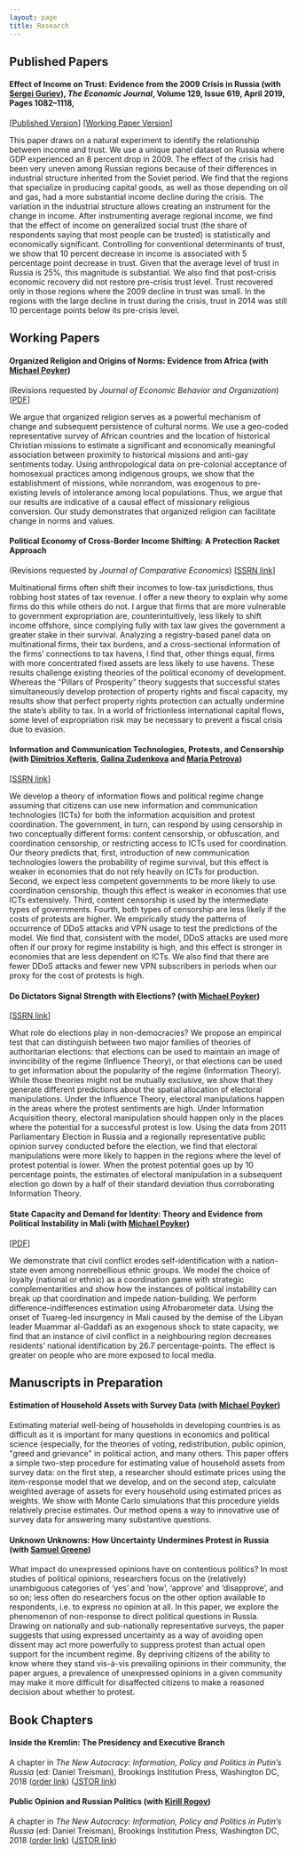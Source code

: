 ```yaml
---
layout: page
title: Research
---
```


## Published Papers

#### Effect of Income on Trust: Evidence from the 2009 Crisis in Russia (with [Sergei Guriev](http://econ.sciences-po.fr/staff/sergei-guriev)), *The Economic Journal*, Volume 129, Issue 619, April 2019, Pages 1082–1118,
[[Published Version](https://doi.org/10.1111/ecoj.12612)]
[[Working Paper Version](https://papers.ssrn.com/sol3/papers.cfm?abstract_id=2542001)] 

This paper draws on a natural experiment to identify the relationship between income and trust. We use a unique panel dataset on Russia where GDP experienced an 8 percent drop in 2009. The effect of the crisis had been very uneven among Russian regions because of their differences in industrial structure inherited from the Soviet period. We find that the regions that specialize in producing capital goods, as well as those depending on oil and gas, had a more substantial income decline during the crisis. The variation in the industrial structure allows creating an instrument for the change in income. After instrumenting average regional income, we find that the effect of income on generalized social trust (the share of respondents saying that most people can be trusted) is statistically and economically significant. Controlling for conventional determinants of trust, we show that 10 percent decrease in income is associated with 5 percentage point decrease in trust. Given that the average level of trust in Russia is 25%, this magnitude is substantial. We also find that post-crisis economic recovery did not restore pre-crisis trust level. Trust recovered only in those regions where the 2009 decline in trust was small. In the regions with the large decline in trust during the crisis, trust in 2014 was still 10 percentage points below its pre-crisis level.


## Working Papers

#### Organized Religion and Origins of Norms: Evidence from Africa (with [Michael Poyker](http://www.poykerm.com))
(Revisions requested by *Journal of Economic Behavior and Organization*)
[[PDF](/assets/missions.pdf)]

We argue that organized religion serves as a powerful mechanism of change and subsequent persistence of cultural norms. We use a geo-coded representative survey of African countries and the location of historical Christian missions to estimate a significant and economically meaningful association between proximity to historical missions and anti-gay sentiments today. Using anthropological data on pre-colonial acceptance of homosexual practices among indigenous groups, we show that the establishment of missions, while nonrandom, was exogenous to pre-existing levels of intolerance among local populations. Thus, we argue that our results are indicative of a causal effect of missionary religious conversion. Our study demonstrates that organized religion can facilitate change in norms and values.


#### Political Economy of Cross-Border Income Shifting: A Protection Racket Approach 
(Revisions requested by *Journal of Comparative Economics*)
[[SSRN link](https://papers.ssrn.com/sol3/papers.cfm?abstract_id=3384459)]

Multinational firms often shift their incomes to low-tax jurisdictions, thus robbing host states of tax revenue. I offer a new theory to explain why some firms do this while others do not. I argue that firms that are more vulnerable to government expropriation are, counterintuitively, less likely to shift income offshore, since complying fully with tax law gives the government a greater stake in their survival. Analyzing a registry-based panel data on multinational firms, their tax burdens, and a cross-sectional information of the firms’ connections to tax havens, l find that, other things equal, firms with more concentrated fixed assets are less likely to use havens. These results challenge existing theories of the political economy of development. Whereas the “Pillars of Prosperity” theory suggests that successful states simultaneously develop protection of property rights and fiscal capacity, my results show that perfect property rights protection can actually undermine the state’s ability to tax. In a world of frictionless international capital flows, some level of expropriation risk may be necessary to prevent a fiscal crisis due to evasion.


#### Information and Communication Technologies, Protests, and Censorship (with [Dimitrios Xefteris](https://sites.google.com/site/dxefteris/), [Galina Zudenkova](http://zudenkova.vwl.uni-mannheim.de/) and [Maria Petrova](https://sites.google.com/site/mariapetrovaphd/))
[[SSRN link](https://papers.ssrn.com/sol3/papers.cfm?abstract_id=2978549)]

We develop a theory of information flows and political regime change assuming that citizens can use new information and communication technologies (ICTs) for both the information acquisition and protest coordination. The government, in turn, can respond by using censorship in two conceptually different forms: content censorship, or obfuscation, and coordination censorship, or restricting access to ICTs used for coordination. Our theory predicts that, first, introduction of new communication technologies lowers the probability of regime survival, but this effect is weaker in economies that do not rely heavily on ICTs for production. Second, we expect less competent governments to be more likely to use coordination censorship, though this effect is weaker in economies that use ICTs extensively. Third, content censorship is used by the intermediate types of governments. Fourth, both types of censorship are less likely if the costs of protests are higher. We empirically study the patterns of occurrence of DDoS attacks and VPN usage to test the predictions of the model. We find that, consistent with the model, DDoS attacks are used more often if our proxy for regime instability is high, and this effect is stronger in economies that are less dependent on ICTs. We also find that there are fewer DDoS attacks and fewer new VPN subscribers in periods when our proxy for the cost of protests is high.

#### Do Dictators Signal Strength with Elections? (with [Michael Poyker](http://www.poykerm.com/))
[[SSRN link](https://papers.ssrn.com/sol3/Papers.cfm?abstract_id=2712064)]

What role do elections play in non-democracies? We propose an empirical test that can distinguish between two major families of theories of authoritarian elections: that elections can be used to maintain an image of invincibility of the regime (Influence Theory), or that elections can be used to get information about the popularity of the regime (Information Theory). While those theories might not be mutually exclusive, we show that they generate different predictions about the spatial allocation of electoral manipulations. Under the Influence Theory, electoral manipulations happen in the areas where the protest sentiments are high. Under Information Acquisition theory, electoral manipulation should happen only in the places where the potential for a successful protest is low. Using the data from 2011 Parliamentary Election in Russia and a regionally representative public opinion survey conducted before the election, we find that electoral manipulations were more likely to happen in the regions where the level of protest potential is lower. When the protest potential goes up by 10 percentage points, the estimates of electoral manipulation in a subsequent election go down by a half of their standard deviation thus corroborating Information Theory.

#### State Capacity and Demand for Identity: Theory and Evidence from Political Instability in Mali (with [Michael Poyker](http://www.poykerm.com/))
[[PDF](https://www.ineteconomics.org/uploads/papers/WP_97_Poyker-Ananyev.pdf)]

We demonstrate that civil conflict erodes self-identification with a nation-state even among
nonrebellious ethnic groups. We model the choice of loyalty (national or ethnic) as a coordination game with strategic complementarities and show how the instances of political instability can break up that coordination and impede nation-building. We perform difference-indifferences estimation using Afrobarometer data. Using the onset of Tuareg-led insurgency in
Mali caused by the demise of the Libyan leader Muammar al-Gaddafi as an exogenous shock
to state capacity, we find that an instance of civil conflict in a neighbouring region decreases
residents’ national identification by 26.7 percentage-points. The effect is greater on people who
are more exposed to local media.


## Manuscripts in Preparation

#### Estimation of Household Assets with Survey Data (with [Michael Poyker](http://www.poykerm.com/))
Estimating material well-being of households in developing countries is as difficult as it is important for many questions in economics and political science {especially, for the theories of voting, redistribution, public opinion, "greed and grievance" in political action, and many others. This paper offers a simple two-step procedure for estimating value of household assets from survey data: on the first step, a researcher should estimate prices using the item-response model that we develop, and on the second step, calculate weighted average of assets for every household using estimated prices as weights. We show with Monte Carlo simulations that this procedure yields relatively precise estimates. Our method opens a way to innovative use of survey data for answering many substantive questions.

#### Unknown Unknowns: How Uncertainty Undermines Protest in Russia (with [Samuel Greene](https://www.kcl.ac.uk/sspp/departments/kri/people/Academics/greene.aspx))

What impact do unexpressed opinions have on contentious politics? In most studies of political opinions, researchers focus on the (relatively) unambiguous categories of ‘yes’ and ‘now’, ‘approve’ and ‘disapprove’, and so on; less often do researchers focus on the other option available to respondents, i.e. to express no opinion at all. In this paper, we explore the phenomenon of non-response to direct political questions in Russia. Drawing on nationally and sub-nationally representative surveys, the paper suggests that using expressed uncertainty as a way of avoiding open dissent may act more powerfully to suppress protest than actual open support for the incumbent regime. By depriving citizens of the ability to know where they stand vis-à-vis prevailing opinions in their community, the paper argues, a prevalence of unexpressed opinions in a given community may make it more difficult for disaffected citizens to make a reasoned decision about whether to protest.

## Book Chapters

#### Inside the Kremlin: The Presidency and Executive Branch
A chapter in *The New Autocracy: Information, Policy and Politics in Putin’s Russia* (ed: Daniel Treisman), Brookings Institution Press, Washington DC, 2018
([order link](https://www.brookings.edu/book/the-new-autocracy/))
([JSTOR link](https://www.jstor.org/stable/10.7864/j.ctt1zkjzsh.5))

#### Public Opinion and Russian Politics (with [Kirill Rogov](http://www.russiapoliticalinsight.com/kirill/))
A chapter in *The New Autocracy: Information, Policy and Politics in Putin’s Russia* (ed: Daniel Treisman), Brookings Institution Press, Washington DC, 2018
([order link](https://www.brookings.edu/book/the-new-autocracy/))
([JSTOR link](https://www.jstor.org/stable/10.7864/j.ctt1zkjzsh.11))

